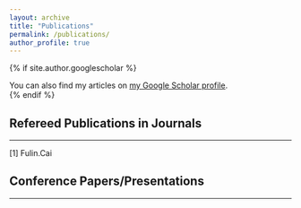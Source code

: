 ```yaml
---
layout: archive
title: "Publications"
permalink: /publications/
author_profile: true
---
```


{% if site.author.googlescholar %}
  <div class="wordwrap">You can also find my articles on <a href="{{site.author.googlescholar}}">my Google Scholar profile</a>.</div>
{% endif %}

## Refereed Publications in Journals
----
[1] Fulin.Cai

## Conference Papers/Presentations
----

<!--
{% include base_path %}

{% for post in site.publications reversed %}
  {% include archive-single.html %}
{% endfor %}
-->
